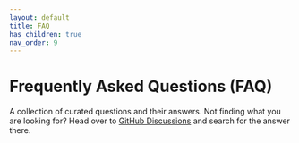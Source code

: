 ```yaml
---
layout: default
title: FAQ
has_children: true
nav_order: 9
---
```


# Frequently Asked Questions (FAQ)

A collection of curated questions and their answers. Not finding what you are looking for? Head over to [GitHub Discussions](https://github.com/orgs/AxisCommunications/discussions/categories/acap) and search for the answer there.
